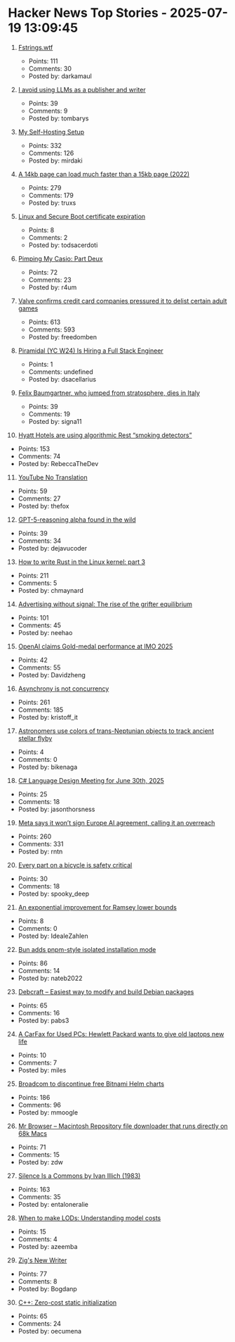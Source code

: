 # Hacker News Top Stories - 2025-07-19 13:09:45

1. [Fstrings.wtf](https://fstrings.wtf/)
   - Points: 111
   - Comments: 30
   - Posted by: darkamaul

2. [I avoid using LLMs as a publisher and writer](https://lifehacky.net/prompt-0b953c089b44)
   - Points: 39
   - Comments: 9
   - Posted by: tombarys

3. [My Self-Hosting Setup](https://codecaptured.com/blog/my-ultimate-self-hosting-setup/)
   - Points: 332
   - Comments: 126
   - Posted by: mirdaki

4. [A 14kb page can load much faster than a 15kb page (2022)](https://endtimes.dev/why-your-website-should-be-under-14kb-in-size/)
   - Points: 279
   - Comments: 179
   - Posted by: truxs

5. [Linux and Secure Boot certificate expiration](https://lwn.net/SubscriberLink/1029767/43b62a7a7408c2a9/)
   - Points: 8
   - Comments: 2
   - Posted by: todsacerdoti

6. [Pimping My Casio: Part Deux](https://blog.jgc.org/2025/07/pimping-my-casio-part-deux.html)
   - Points: 72
   - Comments: 23
   - Posted by: r4um

7. [Valve confirms credit card companies pressured it to delist certain adult games](https://www.pcgamer.com/software/platforms/valve-confirms-credit-card-companies-pressured-it-to-delist-certain-adult-games-from-steam/)
   - Points: 613
   - Comments: 593
   - Posted by: freedomben

8. [Piramidal (YC W24) Is Hiring a Full Stack Engineer](https://www.ycombinator.com/companies/piramidal/jobs/JfeI3uE-full-stack-engineer)
   - Points: 1
   - Comments: undefined
   - Posted by: dsacellarius

9. [Felix Baumgartner, who jumped from stratosphere, dies in Italy](https://www.theinternational.at/felix-baumgartner-who-jumped-from-stratosphere-dies-in-italy/)
   - Points: 39
   - Comments: 19
   - Posted by: signa11

10. [Hyatt Hotels are using algorithmic Rest “smoking detectors”](https://twitter.com/_ZachGriff/status/1945959030851035223)
   - Points: 153
   - Comments: 74
   - Posted by: RebeccaTheDev

11. [YouTube No Translation](https://addons.mozilla.org/en-US/firefox/addon/youtube-no-translation/)
   - Points: 59
   - Comments: 27
   - Posted by: thefox

12. [GPT-5-reasoning alpha found in the wild](https://twitter.com/btibor91/status/1946532308896628748)
   - Points: 39
   - Comments: 34
   - Posted by: dejavucoder

13. [How to write Rust in the Linux kernel: part 3](https://lwn.net/SubscriberLink/1026694/3413f4b43c862629/)
   - Points: 211
   - Comments: 5
   - Posted by: chmaynard

14. [Advertising without signal: The rise of the grifter equilibrium](https://www.gojiberries.io/advertising-without-signal-whe-amazon-ads-confuse-more-than-they-clarify/)
   - Points: 101
   - Comments: 45
   - Posted by: neehao

15. [OpenAI claims Gold-medal performance at IMO 2025](https://twitter.com/alexwei_/status/1946477742855532918)
   - Points: 42
   - Comments: 55
   - Posted by: Davidzheng

16. [Asynchrony is not concurrency](https://kristoff.it/blog/asynchrony-is-not-concurrency/)
   - Points: 261
   - Comments: 185
   - Posted by: kristoff_it

17. [Astronomers use colors of trans-Neptunian objects to track ancient stellar flyby](https://phys.org/news/2025-07-astronomers-trans-neptunian-track-ancient.html)
   - Points: 4
   - Comments: 0
   - Posted by: bikenaga

18. [C# Language Design Meeting for June 30th, 2025](https://github.com/dotnet/csharplang/blob/main/meetings/2025/LDM-2025-06-30.md)
   - Points: 25
   - Comments: 18
   - Posted by: jasonthorsness

19. [Meta says it won’t sign Europe AI agreement, calling it an overreach](https://www.cnbc.com/2025/07/18/meta-europe-ai-code.html)
   - Points: 260
   - Comments: 331
   - Posted by: rntn

20. [Every part on a bicycle is safety critical](https://escapecollective.com/threaded-43-every-part-on-a-bike-is-safety-critical/)
   - Points: 30
   - Comments: 18
   - Posted by: spooky_deep

21. [An exponential improvement for Ramsey lower bounds](https://arxiv.org/abs/2507.12926)
   - Points: 8
   - Comments: 0
   - Posted by: IdealeZahlen

22. [Bun adds pnpm-style isolated installation mode](https://github.com/oven-sh/bun/pull/20440)
   - Points: 86
   - Comments: 14
   - Posted by: nateb2022

23. [Debcraft – Easiest way to modify and build Debian packages](https://optimizedbyotto.com/post/debcraft-easy-debian-packaging/)
   - Points: 65
   - Comments: 16
   - Posted by: pabs3

24. [A CarFax for Used PCs: Hewlett Packard wants to give old laptops new life](https://spectrum.ieee.org/carfax-used-pcs)
   - Points: 10
   - Comments: 7
   - Posted by: miles

25. [Broadcom to discontinue free Bitnami Helm charts](https://github.com/bitnami/charts/issues/35164)
   - Points: 186
   - Comments: 96
   - Posted by: mmoogle

26. [Mr Browser – Macintosh Repository file downloader that runs directly on 68k Macs](https://www.macintoshrepository.org/44146-mr-browser)
   - Points: 71
   - Comments: 15
   - Posted by: zdw

27. [Silence Is a Commons by Ivan Illich (1983)](http://www.davidtinapple.com/illich/1983_silence_commons.html)
   - Points: 163
   - Comments: 35
   - Posted by: entaloneralie

28. [When to make LODs: Understanding model costs](https://medium.com/@jasonbooth_86226/when-to-make-lods-c3109c35b802)
   - Points: 15
   - Comments: 4
   - Posted by: azeemba

29. [Zig's New Writer](https://www.openmymind.net/Zigs-New-Writer/)
   - Points: 77
   - Comments: 8
   - Posted by: Bogdanp

30. [C++: Zero-cost static initialization](https://cofault.com/zero-cost-static.html)
   - Points: 65
   - Comments: 24
   - Posted by: oecumena

